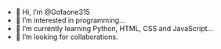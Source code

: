 - 👋 Hi, I’m @Gofaone315
- 👀 I’m interested in programming...
- 🌱 I’m currently learning Python, HTML, CSS and JavaScript...
- 💞️ I’m looking for collaborations.

<!---
Gofaone315/Gofaone315 is a ✨ special ✨ repository because its `README.md` (this file) appears on your GitHub profile.
You can click the Preview link to take a look at your changes.
--->
